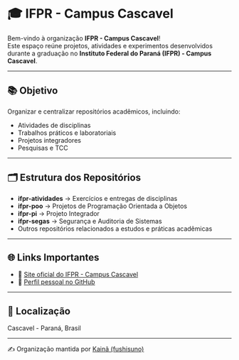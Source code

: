 # 🎓 IFPR - Campus Cascavel

Bem-vindo à organização **IFPR - Campus Cascavel**!  
Este espaço reúne projetos, atividades e experimentos desenvolvidos durante a graduação no **Instituto Federal do Paraná (IFPR) - Campus Cascavel**.  

---

## 📚 Objetivo
Organizar e centralizar repositórios acadêmicos, incluindo:  
- Atividades de disciplinas  
- Trabalhos práticos e laboratoriais  
- Projetos integradores  
- Pesquisas e TCC  

---

## 🗂 Estrutura dos Repositórios
- **ifpr-atividades** → Exercícios e entregas de disciplinas  
- **ifpr-poo** → Projetos de Programação Orientada a Objetos  
- **ifpr-pi** → Projeto Integrador
- **ifpr-segas** → Segurança e Auditoria de Sistemas
- Outros repositórios relacionados a estudos e práticas acadêmicas  

---

## 🌐 Links Importantes
- 🔗 [Site oficial do IFPR - Campus Cascavel](https://cascavel.ifpr.edu.br)  
- 👤 [Perfil pessoal no GitHub](https://github.com/fushisuno)

---

## 📍 Localização
Cascavel - Paraná, Brasil  

---

✍️ Organização mantida por [Kainã (fushisuno)](https://github.com/fushisuno)  
